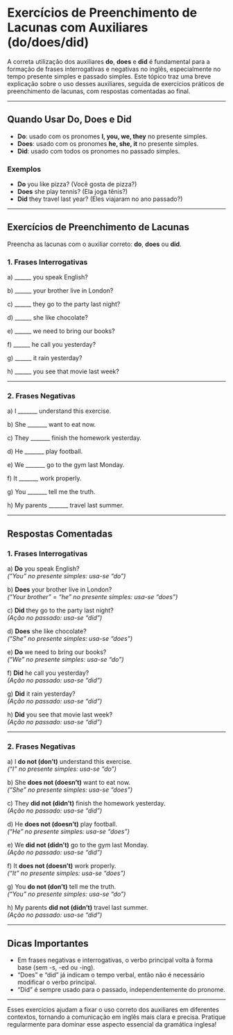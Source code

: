# Exercícios de Preenchimento de Lacunas com Auxiliares (do/does/did)

A correta utilização dos auxiliares **do**, **does** e **did** é fundamental para a formação de frases interrogativas e negativas no inglês, especialmente no tempo presente simples e passado simples. Este tópico traz uma breve explicação sobre o uso desses auxiliares, seguida de exercícios práticos de preenchimento de lacunas, com respostas comentadas ao final.

---

## Quando Usar Do, Does e Did

- **Do**: usado com os pronomes **I, you, we, they** no presente simples.
- **Does**: usado com os pronomes **he, she, it** no presente simples.
- **Did**: usado com todos os pronomes no passado simples.

### Exemplos

- **Do** you like pizza? (Você gosta de pizza?)
- **Does** she play tennis? (Ela joga tênis?)
- **Did** they travel last year? (Eles viajaram no ano passado?)

---

## Exercícios de Preenchimento de Lacunas

Preencha as lacunas com o auxiliar correto: **do**, **does** ou **did**.

### 1. Frases Interrogativas

a) ______ you speak English?

b) ______ your brother live in London?

c) ______ they go to the party last night?

d) ______ she like chocolate?

e) ______ we need to bring our books?

f) ______ he call you yesterday?

g) ______ it rain yesterday?

h) ______ you see that movie last week?

---

### 2. Frases Negativas

a) I _______ understand this exercise.

b) She _______ want to eat now.

c) They _______ finish the homework yesterday.

d) He _______ play football.

e) We _______ go to the gym last Monday.

f) It _______ work properly.

g) You _______ tell me the truth.

h) My parents _______ travel last summer.

---

## Respostas Comentadas

### 1. Frases Interrogativas

a) **Do** you speak English?  
*(“You” no presente simples: usa-se “do”)*

b) **Does** your brother live in London?  
*(“Your brother” = “he” no presente simples: usa-se “does”)*

c) **Did** they go to the party last night?  
*(Ação no passado: usa-se “did”)*

d) **Does** she like chocolate?  
*(“She” no presente simples: usa-se “does”)*

e) **Do** we need to bring our books?  
*(“We” no presente simples: usa-se “do”)*

f) **Did** he call you yesterday?  
*(Ação no passado: usa-se “did”)*

g) **Did** it rain yesterday?  
*(Ação no passado: usa-se “did”)*

h) **Did** you see that movie last week?  
*(Ação no passado: usa-se “did”)*

---

### 2. Frases Negativas

a) I **do not (don’t)** understand this exercise.  
*(“I” no presente simples: usa-se “do”)*

b) She **does not (doesn’t)** want to eat now.  
*(“She” no presente simples: usa-se “does”)*

c) They **did not (didn’t)** finish the homework yesterday.  
*(Ação no passado: usa-se “did”)*

d) He **does not (doesn’t)** play football.  
*(“He” no presente simples: usa-se “does”)*

e) We **did not (didn’t)** go to the gym last Monday.  
*(Ação no passado: usa-se “did”)*

f) It **does not (doesn’t)** work properly.  
*(“It” no presente simples: usa-se “does”)*

g) You **do not (don’t)** tell me the truth.  
*(“You” no presente simples: usa-se “do”)*

h) My parents **did not (didn’t)** travel last summer.  
*(Ação no passado: usa-se “did”)*

---

## Dicas Importantes

- Em frases negativas e interrogativas, o verbo principal volta à forma base (sem -s, -ed ou -ing).
- “Does” e “did” já indicam o tempo verbal, então não é necessário modificar o verbo principal.
- “Did” é sempre usado para o passado, independentemente do pronome.

---

Esses exercícios ajudam a fixar o uso correto dos auxiliares em diferentes contextos, tornando a comunicação em inglês mais clara e precisa. Pratique regularmente para dominar esse aspecto essencial da gramática inglesa!